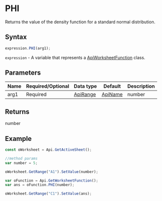 # PHI

Returns the value of the density function for a standard normal distribution.

## Syntax

```javascript
expression.PHI(arg1);
```

`expression` - A variable that represents a [ApiWorksheetFunction](../ApiWorksheetFunction.md) class.

## Parameters

| **Name** | **Required/Optional** | **Data type** | **Default** | **Description** |
| ------------- | ------------- | ------------- | ------------- | ------------- |
| arg1 | Required | [ApiRange](../../ApiRange/ApiRange.md) | [ApiName](../../ApiName/ApiName.md) | number |  | The number for which the density of the standard normal distribution will be returned. |

## Returns

number

## Example



```javascript
const oWorksheet = Api.GetActiveSheet();

//method params
var number = 5;

oWorksheet.GetRange("A1").SetValue(number);

var oFunction = Api.GetWorksheetFunction();
var ans = oFunction.PHI(number);

oWorksheet.GetRange("C1").SetValue(ans);

```
